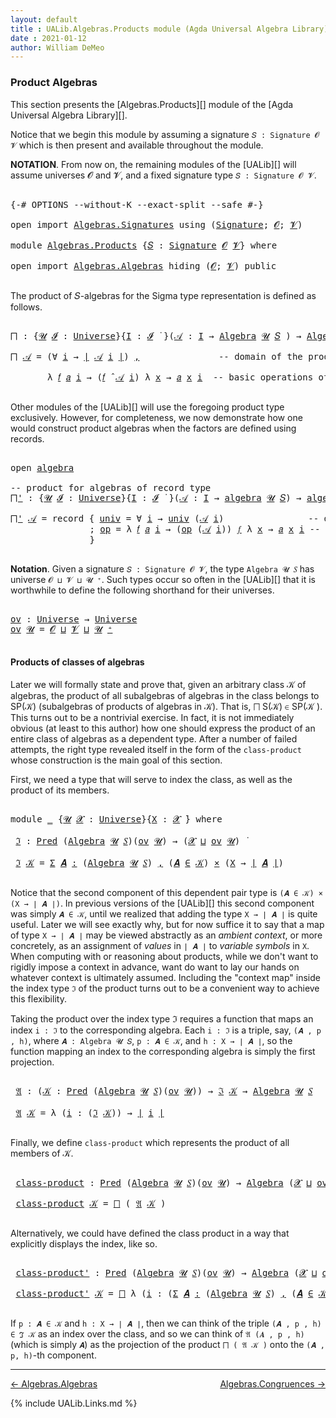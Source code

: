 ```yaml
---
layout: default
title : UALib.Algebras.Products module (Agda Universal Algebra Library)
date : 2021-01-12
author: William DeMeo
---
```



### <a id="product-algebras">Product Algebras</a>

This section presents the [Algebras.Products][] module of the [Agda Universal Algebra Library][].

Notice that we begin this module by assuming a signature `𝑆 : Signature 𝓞 𝓥` which is then present and available throughout the module.

**NOTATION**.  From now on, the remaining modules of the [UALib][] will assume universes 𝓞 and 𝓥, and a fixed signature type `𝑆 : Signature 𝓞 𝓥`.

<pre class="Agda">

<a id="587" class="Symbol">{-#</a> <a id="591" class="Keyword">OPTIONS</a> <a id="599" class="Pragma">--without-K</a> <a id="611" class="Pragma">--exact-split</a> <a id="625" class="Pragma">--safe</a> <a id="632" class="Symbol">#-}</a>

<a id="637" class="Keyword">open</a> <a id="642" class="Keyword">import</a> <a id="649" href="Algebras.Signatures.html" class="Module">Algebras.Signatures</a> <a id="669" class="Keyword">using</a> <a id="675" class="Symbol">(</a><a id="676" href="Algebras.Signatures.html#1299" class="Function">Signature</a><a id="685" class="Symbol">;</a> <a id="687" href="Prelude.Preliminaries.html#6856" class="Generalizable">𝓞</a><a id="688" class="Symbol">;</a> <a id="690" href="Universes.html#262" class="Generalizable">𝓥</a><a id="691" class="Symbol">)</a>

<a id="694" class="Keyword">module</a> <a id="701" href="Algebras.Products.html" class="Module">Algebras.Products</a> <a id="719" class="Symbol">{</a><a id="720" href="Algebras.Products.html#720" class="Bound">𝑆</a> <a id="722" class="Symbol">:</a> <a id="724" href="Algebras.Signatures.html#1299" class="Function">Signature</a> <a id="734" href="Prelude.Preliminaries.html#6856" class="Generalizable">𝓞</a> <a id="736" href="Universes.html#262" class="Generalizable">𝓥</a><a id="737" class="Symbol">}</a> <a id="739" class="Keyword">where</a>

<a id="746" class="Keyword">open</a> <a id="751" class="Keyword">import</a> <a id="758" href="Algebras.Algebras.html" class="Module">Algebras.Algebras</a> <a id="776" class="Keyword">hiding</a> <a id="783" class="Symbol">(</a><a id="784" href="Prelude.Preliminaries.html#6856" class="Generalizable">𝓞</a><a id="785" class="Symbol">;</a> <a id="787" href="Universes.html#262" class="Generalizable">𝓥</a><a id="788" class="Symbol">)</a> <a id="790" class="Keyword">public</a>

</pre>

The product of 𝑆-algebras for the Sigma type representation is defined as follows.

<pre class="Agda">

<a id="⨅"></a><a id="908" href="Algebras.Products.html#908" class="Function">⨅</a> <a id="910" class="Symbol">:</a> <a id="912" class="Symbol">{</a><a id="913" href="Algebras.Products.html#913" class="Bound">𝓤</a> <a id="915" href="Algebras.Products.html#915" class="Bound">𝓘</a> <a id="917" class="Symbol">:</a> <a id="919" href="Agda.Primitive.html#423" class="Postulate">Universe</a><a id="927" class="Symbol">}{</a><a id="929" href="Algebras.Products.html#929" class="Bound">I</a> <a id="931" class="Symbol">:</a> <a id="933" href="Algebras.Products.html#915" class="Bound">𝓘</a> <a id="935" href="Universes.html#403" class="Function Operator">̇</a> <a id="937" class="Symbol">}(</a><a id="939" href="Algebras.Products.html#939" class="Bound">𝒜</a> <a id="941" class="Symbol">:</a> <a id="943" href="Algebras.Products.html#929" class="Bound">I</a> <a id="945" class="Symbol">→</a> <a id="947" href="Algebras.Algebras.html#694" class="Function">Algebra</a> <a id="955" href="Algebras.Products.html#913" class="Bound">𝓤</a> <a id="957" href="Algebras.Products.html#720" class="Bound">𝑆</a> <a id="959" class="Symbol">)</a> <a id="961" class="Symbol">→</a> <a id="963" href="Algebras.Algebras.html#694" class="Function">Algebra</a> <a id="971" class="Symbol">(</a><a id="972" href="Algebras.Products.html#915" class="Bound">𝓘</a> <a id="974" href="Agda.Primitive.html#636" class="Primitive Operator">⊔</a> <a id="976" href="Algebras.Products.html#913" class="Bound">𝓤</a><a id="977" class="Symbol">)</a> <a id="979" href="Algebras.Products.html#720" class="Bound">𝑆</a>

<a id="982" href="Algebras.Products.html#908" class="Function">⨅</a> <a id="984" href="Algebras.Products.html#984" class="Bound">𝒜</a> <a id="986" class="Symbol">=</a> <a id="988" class="Symbol">(∀</a> <a id="991" href="Algebras.Products.html#991" class="Bound">i</a> <a id="993" class="Symbol">→</a> <a id="995" href="Prelude.Preliminaries.html#12384" class="Function Operator">∣</a> <a id="997" href="Algebras.Products.html#984" class="Bound">𝒜</a> <a id="999" href="Algebras.Products.html#991" class="Bound">i</a> <a id="1001" href="Prelude.Preliminaries.html#12384" class="Function Operator">∣</a><a id="1002" class="Symbol">)</a> <a id="1004" href="Prelude.Preliminaries.html#11712" class="InductiveConstructor Operator">,</a>               <a id="1020" class="Comment">-- domain of the product algebra</a>

       <a id="1061" class="Symbol">λ</a> <a id="1063" href="Algebras.Products.html#1063" class="Bound">𝑓</a> <a id="1065" href="Algebras.Products.html#1065" class="Bound">𝑎</a> <a id="1067" href="Algebras.Products.html#1067" class="Bound">i</a> <a id="1069" class="Symbol">→</a> <a id="1071" class="Symbol">(</a><a id="1072" href="Algebras.Products.html#1063" class="Bound">𝑓</a> <a id="1074" href="Algebras.Algebras.html#2991" class="Function Operator">̂</a> <a id="1076" href="Algebras.Products.html#984" class="Bound">𝒜</a> <a id="1078" href="Algebras.Products.html#1067" class="Bound">i</a><a id="1079" class="Symbol">)</a> <a id="1081" class="Symbol">λ</a> <a id="1083" href="Algebras.Products.html#1083" class="Bound">x</a> <a id="1085" class="Symbol">→</a> <a id="1087" href="Algebras.Products.html#1065" class="Bound">𝑎</a> <a id="1089" href="Algebras.Products.html#1083" class="Bound">x</a> <a id="1091" href="Algebras.Products.html#1067" class="Bound">i</a>  <a id="1094" class="Comment">-- basic operations of the product algebra</a>

</pre>

Other modules of the [UALib][] will use the foregoing product type exclusively.  However, for completeness, we now demonstrate how one would construct product algebras when the factors are defined using records.

<pre class="Agda">

<a id="1377" class="Keyword">open</a> <a id="1382" href="Algebras.Algebras.html#1844" class="Module">algebra</a>

<a id="1391" class="Comment">-- product for algebras of record type</a>
<a id="⨅&#39;"></a><a id="1430" href="Algebras.Products.html#1430" class="Function">⨅&#39;</a> <a id="1433" class="Symbol">:</a> <a id="1435" class="Symbol">{</a><a id="1436" href="Algebras.Products.html#1436" class="Bound">𝓤</a> <a id="1438" href="Algebras.Products.html#1438" class="Bound">𝓘</a> <a id="1440" class="Symbol">:</a> <a id="1442" href="Agda.Primitive.html#423" class="Postulate">Universe</a><a id="1450" class="Symbol">}{</a><a id="1452" href="Algebras.Products.html#1452" class="Bound">I</a> <a id="1454" class="Symbol">:</a> <a id="1456" href="Algebras.Products.html#1438" class="Bound">𝓘</a> <a id="1458" href="Universes.html#403" class="Function Operator">̇</a> <a id="1460" class="Symbol">}(</a><a id="1462" href="Algebras.Products.html#1462" class="Bound">𝒜</a> <a id="1464" class="Symbol">:</a> <a id="1466" href="Algebras.Products.html#1452" class="Bound">I</a> <a id="1468" class="Symbol">→</a> <a id="1470" href="Algebras.Algebras.html#1844" class="Record">algebra</a> <a id="1478" href="Algebras.Products.html#1436" class="Bound">𝓤</a> <a id="1480" href="Algebras.Products.html#720" class="Bound">𝑆</a><a id="1481" class="Symbol">)</a> <a id="1483" class="Symbol">→</a> <a id="1485" href="Algebras.Algebras.html#1844" class="Record">algebra</a> <a id="1493" class="Symbol">(</a><a id="1494" href="Algebras.Products.html#1438" class="Bound">𝓘</a> <a id="1496" href="Agda.Primitive.html#636" class="Primitive Operator">⊔</a> <a id="1498" href="Algebras.Products.html#1436" class="Bound">𝓤</a><a id="1499" class="Symbol">)</a> <a id="1501" href="Algebras.Products.html#720" class="Bound">𝑆</a>

<a id="1504" href="Algebras.Products.html#1430" class="Function">⨅&#39;</a> <a id="1507" href="Algebras.Products.html#1507" class="Bound">𝒜</a> <a id="1509" class="Symbol">=</a> <a id="1511" class="Keyword">record</a> <a id="1518" class="Symbol">{</a> <a id="1520" href="Algebras.Algebras.html#1942" class="Field">univ</a> <a id="1525" class="Symbol">=</a> <a id="1527" class="Symbol">∀</a> <a id="1529" href="Algebras.Products.html#1529" class="Bound">i</a> <a id="1531" class="Symbol">→</a> <a id="1533" href="Algebras.Algebras.html#1942" class="Field">univ</a> <a id="1538" class="Symbol">(</a><a id="1539" href="Algebras.Products.html#1507" class="Bound">𝒜</a> <a id="1541" href="Algebras.Products.html#1529" class="Bound">i</a><a id="1542" class="Symbol">)</a>                <a id="1559" class="Comment">-- domain</a>
               <a id="1584" class="Symbol">;</a> <a id="1586" href="Algebras.Algebras.html#1956" class="Field">op</a> <a id="1589" class="Symbol">=</a> <a id="1591" class="Symbol">λ</a> <a id="1593" href="Algebras.Products.html#1593" class="Bound">𝑓</a> <a id="1595" href="Algebras.Products.html#1595" class="Bound">𝑎</a> <a id="1597" href="Algebras.Products.html#1597" class="Bound">i</a> <a id="1599" class="Symbol">→</a> <a id="1601" class="Symbol">(</a><a id="1602" href="Algebras.Algebras.html#1956" class="Field">op</a> <a id="1605" class="Symbol">(</a><a id="1606" href="Algebras.Products.html#1507" class="Bound">𝒜</a> <a id="1608" href="Algebras.Products.html#1597" class="Bound">i</a><a id="1609" class="Symbol">))</a> <a id="1612" href="Algebras.Products.html#1593" class="Bound">𝑓</a> <a id="1614" class="Symbol">λ</a> <a id="1616" href="Algebras.Products.html#1616" class="Bound">x</a> <a id="1618" class="Symbol">→</a> <a id="1620" href="Algebras.Products.html#1595" class="Bound">𝑎</a> <a id="1622" href="Algebras.Products.html#1616" class="Bound">x</a> <a id="1624" href="Algebras.Products.html#1597" class="Bound">i</a> <a id="1626" class="Comment">-- basic operations</a>
               <a id="1661" class="Symbol">}</a>

</pre>



**Notation**. Given a signature `𝑆 : Signature 𝓞 𝓥`, the type `Algebra 𝓤 𝑆` has universe `𝓞 ⊔ 𝓥 ⊔ 𝓤 ⁺`.  Such types occur so often in the [UALib][] that it is worthwhile to define the following shorthand for their universes.

<pre class="Agda">

<a id="ov"></a><a id="1918" href="Algebras.Products.html#1918" class="Function">ov</a> <a id="1921" class="Symbol">:</a> <a id="1923" href="Agda.Primitive.html#423" class="Postulate">Universe</a> <a id="1932" class="Symbol">→</a> <a id="1934" href="Agda.Primitive.html#423" class="Postulate">Universe</a>
<a id="1943" href="Algebras.Products.html#1918" class="Function">ov</a> <a id="1946" href="Algebras.Products.html#1946" class="Bound">𝓤</a> <a id="1948" class="Symbol">=</a> <a id="1950" href="Algebras.Products.html#734" class="Bound">𝓞</a> <a id="1952" href="Agda.Primitive.html#636" class="Primitive Operator">⊔</a> <a id="1954" href="Algebras.Products.html#736" class="Bound">𝓥</a> <a id="1956" href="Agda.Primitive.html#636" class="Primitive Operator">⊔</a> <a id="1958" href="Algebras.Products.html#1946" class="Bound">𝓤</a> <a id="1960" href="Agda.Primitive.html#606" class="Primitive Operator">⁺</a>

</pre>



#### <a id="products-of-classes-of-algebras">Products of classes of algebras</a>

Later we will formally state and prove that, given an arbitrary class 𝒦 of algebras, the product of all subalgebras of algebras in the class belongs to SP(𝒦) (subalgebras of products of algebras in 𝒦). That is, ⨅ S(𝒦) ∈ SP(𝒦 ). This turns out to be a nontrivial exercise. In fact, it is not immediately obvious (at least to this author) how one should express the product of an entire class of algebras as a dependent type. After a number of failed attempts, the right type revealed itself in the form of the `class-product` whose construction is the main goal of this section.

First, we need a type that will serve to index the class, as well as the product of its members.

<pre class="Agda">

<a id="2750" class="Keyword">module</a> <a id="2757" href="Algebras.Products.html#2757" class="Module">_</a> <a id="2759" class="Symbol">{</a><a id="2760" href="Algebras.Products.html#2760" class="Bound">𝓤</a> <a id="2762" href="Algebras.Products.html#2762" class="Bound">𝓧</a> <a id="2764" class="Symbol">:</a> <a id="2766" href="Agda.Primitive.html#423" class="Postulate">Universe</a><a id="2774" class="Symbol">}{</a><a id="2776" href="Algebras.Products.html#2776" class="Bound">X</a> <a id="2778" class="Symbol">:</a> <a id="2780" href="Algebras.Products.html#2762" class="Bound">𝓧</a> <a id="2782" href="Universes.html#403" class="Function Operator">̇</a><a id="2783" class="Symbol">}</a> <a id="2785" class="Keyword">where</a>

 <a id="2793" href="Algebras.Products.html#2793" class="Function">ℑ</a> <a id="2795" class="Symbol">:</a> <a id="2797" href="Relations.Discrete.html#1408" class="Function">Pred</a> <a id="2802" class="Symbol">(</a><a id="2803" href="Algebras.Algebras.html#694" class="Function">Algebra</a> <a id="2811" href="Algebras.Products.html#2760" class="Bound">𝓤</a> <a id="2813" href="Algebras.Products.html#720" class="Bound">𝑆</a><a id="2814" class="Symbol">)(</a><a id="2816" href="Algebras.Products.html#1918" class="Function">ov</a> <a id="2819" href="Algebras.Products.html#2760" class="Bound">𝓤</a><a id="2820" class="Symbol">)</a> <a id="2822" class="Symbol">→</a> <a id="2824" class="Symbol">(</a><a id="2825" href="Algebras.Products.html#2762" class="Bound">𝓧</a> <a id="2827" href="Agda.Primitive.html#636" class="Primitive Operator">⊔</a> <a id="2829" href="Algebras.Products.html#1918" class="Function">ov</a> <a id="2832" href="Algebras.Products.html#2760" class="Bound">𝓤</a><a id="2833" class="Symbol">)</a> <a id="2835" href="Universes.html#403" class="Function Operator">̇</a>

 <a id="2839" href="Algebras.Products.html#2793" class="Function">ℑ</a> <a id="2841" href="Algebras.Products.html#2841" class="Bound">𝒦</a> <a id="2843" class="Symbol">=</a> <a id="2845" href="MGS-MLTT.html#3074" class="Function">Σ</a> <a id="2847" href="Algebras.Products.html#2847" class="Bound">𝑨</a> <a id="2849" href="MGS-MLTT.html#3074" class="Function">꞉</a> <a id="2851" class="Symbol">(</a><a id="2852" href="Algebras.Algebras.html#694" class="Function">Algebra</a> <a id="2860" href="Algebras.Products.html#2760" class="Bound">𝓤</a> <a id="2862" href="Algebras.Products.html#720" class="Bound">𝑆</a><a id="2863" class="Symbol">)</a> <a id="2865" href="MGS-MLTT.html#3074" class="Function">,</a> <a id="2867" class="Symbol">(</a><a id="2868" href="Algebras.Products.html#2847" class="Bound">𝑨</a> <a id="2870" href="Relations.Discrete.html#2418" class="Function Operator">∈</a> <a id="2872" href="Algebras.Products.html#2841" class="Bound">𝒦</a><a id="2873" class="Symbol">)</a> <a id="2875" href="MGS-MLTT.html#3515" class="Function Operator">×</a> <a id="2877" class="Symbol">(</a><a id="2878" href="Algebras.Products.html#2776" class="Bound">X</a> <a id="2880" class="Symbol">→</a> <a id="2882" href="Prelude.Preliminaries.html#12384" class="Function Operator">∣</a> <a id="2884" href="Algebras.Products.html#2847" class="Bound">𝑨</a> <a id="2886" href="Prelude.Preliminaries.html#12384" class="Function Operator">∣</a><a id="2887" class="Symbol">)</a>

</pre>

Notice that the second component of this dependent pair type is  `(𝑨 ∈ 𝒦) × (X → ∣ 𝑨 ∣)`. In previous versions of the [UALib][] this second component was simply `𝑨 ∈ 𝒦`, until we realized that adding the type `X → ∣ 𝑨 ∣` is quite useful. Later we will see exactly why, but for now suffice it to say that a map of type `X → ∣ 𝑨 ∣` may be viewed abstractly as an *ambient context*, or more concretely, as an assignment of *values* in `∣ 𝑨 ∣` to *variable symbols* in `X`.  When computing with or reasoning about products, while we don't want to rigidly impose a context in advance, want do want to lay our hands on whatever context is ultimately assumed.  Including the "context map" inside the index type `ℑ` of the product turns out to be a convenient way to achieve this flexibility.


Taking the product over the index type ℑ requires a function that maps an index `i : ℑ` to the corresponding algebra.  Each `i : ℑ` is a triple, say, `(𝑨 , p , h)`, where `𝑨 : Algebra 𝓤 𝑆`, `p : 𝑨 ∈ 𝒦`, and `h : X → ∣ 𝑨 ∣`, so the function mapping an index to the corresponding algebra is simply the first projection.

<pre class="Agda">

 <a id="4023" href="Algebras.Products.html#4023" class="Function">𝔄</a> <a id="4025" class="Symbol">:</a> <a id="4027" class="Symbol">(</a><a id="4028" href="Algebras.Products.html#4028" class="Bound">𝒦</a> <a id="4030" class="Symbol">:</a> <a id="4032" href="Relations.Discrete.html#1408" class="Function">Pred</a> <a id="4037" class="Symbol">(</a><a id="4038" href="Algebras.Algebras.html#694" class="Function">Algebra</a> <a id="4046" href="Algebras.Products.html#2760" class="Bound">𝓤</a> <a id="4048" href="Algebras.Products.html#720" class="Bound">𝑆</a><a id="4049" class="Symbol">)(</a><a id="4051" href="Algebras.Products.html#1918" class="Function">ov</a> <a id="4054" href="Algebras.Products.html#2760" class="Bound">𝓤</a><a id="4055" class="Symbol">))</a> <a id="4058" class="Symbol">→</a> <a id="4060" href="Algebras.Products.html#2793" class="Function">ℑ</a> <a id="4062" href="Algebras.Products.html#4028" class="Bound">𝒦</a> <a id="4064" class="Symbol">→</a> <a id="4066" href="Algebras.Algebras.html#694" class="Function">Algebra</a> <a id="4074" href="Algebras.Products.html#2760" class="Bound">𝓤</a> <a id="4076" href="Algebras.Products.html#720" class="Bound">𝑆</a>

 <a id="4080" href="Algebras.Products.html#4023" class="Function">𝔄</a> <a id="4082" href="Algebras.Products.html#4082" class="Bound">𝒦</a> <a id="4084" class="Symbol">=</a> <a id="4086" class="Symbol">λ</a> <a id="4088" class="Symbol">(</a><a id="4089" href="Algebras.Products.html#4089" class="Bound">i</a> <a id="4091" class="Symbol">:</a> <a id="4093" class="Symbol">(</a><a id="4094" href="Algebras.Products.html#2793" class="Function">ℑ</a> <a id="4096" href="Algebras.Products.html#4082" class="Bound">𝒦</a><a id="4097" class="Symbol">))</a> <a id="4100" class="Symbol">→</a> <a id="4102" href="Prelude.Preliminaries.html#12384" class="Function Operator">∣</a> <a id="4104" href="Algebras.Products.html#4089" class="Bound">i</a> <a id="4106" href="Prelude.Preliminaries.html#12384" class="Function Operator">∣</a>

</pre>

Finally, we define `class-product` which represents the product of all members of 𝒦.

<pre class="Agda">

 <a id="4222" href="Algebras.Products.html#4222" class="Function">class-product</a> <a id="4236" class="Symbol">:</a> <a id="4238" href="Relations.Discrete.html#1408" class="Function">Pred</a> <a id="4243" class="Symbol">(</a><a id="4244" href="Algebras.Algebras.html#694" class="Function">Algebra</a> <a id="4252" href="Algebras.Products.html#2760" class="Bound">𝓤</a> <a id="4254" href="Algebras.Products.html#720" class="Bound">𝑆</a><a id="4255" class="Symbol">)(</a><a id="4257" href="Algebras.Products.html#1918" class="Function">ov</a> <a id="4260" href="Algebras.Products.html#2760" class="Bound">𝓤</a><a id="4261" class="Symbol">)</a> <a id="4263" class="Symbol">→</a> <a id="4265" href="Algebras.Algebras.html#694" class="Function">Algebra</a> <a id="4273" class="Symbol">(</a><a id="4274" href="Algebras.Products.html#2762" class="Bound">𝓧</a> <a id="4276" href="Agda.Primitive.html#636" class="Primitive Operator">⊔</a> <a id="4278" href="Algebras.Products.html#1918" class="Function">ov</a> <a id="4281" href="Algebras.Products.html#2760" class="Bound">𝓤</a><a id="4282" class="Symbol">)</a> <a id="4284" href="Algebras.Products.html#720" class="Bound">𝑆</a>

 <a id="4288" href="Algebras.Products.html#4222" class="Function">class-product</a> <a id="4302" href="Algebras.Products.html#4302" class="Bound">𝒦</a> <a id="4304" class="Symbol">=</a> <a id="4306" href="Algebras.Products.html#908" class="Function">⨅</a> <a id="4308" class="Symbol">(</a> <a id="4310" href="Algebras.Products.html#4023" class="Function">𝔄</a> <a id="4312" href="Algebras.Products.html#4302" class="Bound">𝒦</a> <a id="4314" class="Symbol">)</a>

</pre>

Alternatively, we could have defined the class product in a way that explicitly displays the index, like so.

<pre class="Agda">

 <a id="4454" href="Algebras.Products.html#4454" class="Function">class-product&#39;</a> <a id="4469" class="Symbol">:</a> <a id="4471" href="Relations.Discrete.html#1408" class="Function">Pred</a> <a id="4476" class="Symbol">(</a><a id="4477" href="Algebras.Algebras.html#694" class="Function">Algebra</a> <a id="4485" href="Algebras.Products.html#2760" class="Bound">𝓤</a> <a id="4487" href="Algebras.Products.html#720" class="Bound">𝑆</a><a id="4488" class="Symbol">)(</a><a id="4490" href="Algebras.Products.html#1918" class="Function">ov</a> <a id="4493" href="Algebras.Products.html#2760" class="Bound">𝓤</a><a id="4494" class="Symbol">)</a> <a id="4496" class="Symbol">→</a> <a id="4498" href="Algebras.Algebras.html#694" class="Function">Algebra</a> <a id="4506" class="Symbol">(</a><a id="4507" href="Algebras.Products.html#2762" class="Bound">𝓧</a> <a id="4509" href="Agda.Primitive.html#636" class="Primitive Operator">⊔</a> <a id="4511" href="Algebras.Products.html#1918" class="Function">ov</a> <a id="4514" href="Algebras.Products.html#2760" class="Bound">𝓤</a><a id="4515" class="Symbol">)</a> <a id="4517" href="Algebras.Products.html#720" class="Bound">𝑆</a>

 <a id="4521" href="Algebras.Products.html#4454" class="Function">class-product&#39;</a> <a id="4536" href="Algebras.Products.html#4536" class="Bound">𝒦</a> <a id="4538" class="Symbol">=</a> <a id="4540" href="Algebras.Products.html#908" class="Function">⨅</a> <a id="4542" class="Symbol">λ</a> <a id="4544" class="Symbol">(</a><a id="4545" href="Algebras.Products.html#4545" class="Bound">i</a> <a id="4547" class="Symbol">:</a> <a id="4549" class="Symbol">(</a><a id="4550" href="MGS-MLTT.html#3074" class="Function">Σ</a> <a id="4552" href="Algebras.Products.html#4552" class="Bound">𝑨</a> <a id="4554" href="MGS-MLTT.html#3074" class="Function">꞉</a> <a id="4556" class="Symbol">(</a><a id="4557" href="Algebras.Algebras.html#694" class="Function">Algebra</a> <a id="4565" href="Algebras.Products.html#2760" class="Bound">𝓤</a> <a id="4567" href="Algebras.Products.html#720" class="Bound">𝑆</a><a id="4568" class="Symbol">)</a> <a id="4570" href="MGS-MLTT.html#3074" class="Function">,</a> <a id="4572" class="Symbol">(</a><a id="4573" href="Algebras.Products.html#4552" class="Bound">𝑨</a> <a id="4575" href="Relations.Discrete.html#2418" class="Function Operator">∈</a> <a id="4577" href="Algebras.Products.html#4536" class="Bound">𝒦</a><a id="4578" class="Symbol">)</a> <a id="4580" href="MGS-MLTT.html#3515" class="Function Operator">×</a> <a id="4582" class="Symbol">(</a><a id="4583" href="Algebras.Products.html#2776" class="Bound">X</a> <a id="4585" class="Symbol">→</a> <a id="4587" href="Prelude.Preliminaries.html#12384" class="Function Operator">∣</a> <a id="4589" href="Algebras.Products.html#4552" class="Bound">𝑨</a> <a id="4591" href="Prelude.Preliminaries.html#12384" class="Function Operator">∣</a><a id="4592" class="Symbol">)))</a> <a id="4596" class="Symbol">→</a> <a id="4598" href="Prelude.Preliminaries.html#12384" class="Function Operator">∣</a> <a id="4600" href="Algebras.Products.html#4545" class="Bound">i</a> <a id="4602" href="Prelude.Preliminaries.html#12384" class="Function Operator">∣</a>

</pre>

If `p : 𝑨 ∈ 𝒦` and `h : X → ∣ 𝑨 ∣`, then we can think of the triple `(𝑨 , p , h) ∈ ℑ 𝒦` as an index over the class, and so we can think of `𝔄 (𝑨 , p , h)` (which is simply `𝑨`) as the projection of the product `⨅ ( 𝔄 𝒦 )` onto the `(𝑨 , p, h)`-th component.





-----------------------

[← Algebras.Algebras](Algebras.Algebras.html)
<span style="float:right;">[Algebras.Congruences →](Algebras.Congruences.html)</span>

{% include UALib.Links.md %}
